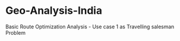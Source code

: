 # Geo-Analysis-India</br>
Basic Route Optimization Analysis - Use case 1 as Travelling salesman Problem
